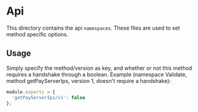 # Api
This directory contains the api `namespaces`. These files are used to set method specific options.

## Usage
Simply specify the method/version as key, and whether or not this method requires a handshake through a boolean.
Example (namespace Validate, method getPayServerIps, version 1, doesn't require a handshake):

```js
module.exports = {
  'getPayServerIps/v1': false
};
```
